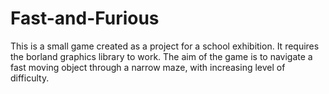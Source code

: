 # Fast-and-Furious
This is a small game created as a project for a school exhibition. It requires the borland graphics library to work.
The aim of the game is to navigate a fast moving object through a narrow maze, with increasing level of difficulty.
